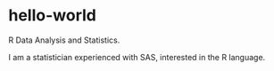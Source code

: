 # hello-world
R Data Analysis and Statistics.

I am a statistician experienced with SAS, interested in the R language.
